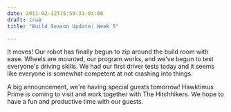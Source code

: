 ```yaml
---
date: 2011-02-12T15:59:31-04:00
draft: true
title: "Build Season Update: Week 5"

---
```


It moves! Our robot has finally begun to zip around the build room with ease.
Wheels are mounted, our program works, and we've begun to test everyone's
driving skills. We had our first driver tests today and it seems like everyone
is somewhat competent at not crashing into things.

A big announcement, we're having special guests tomorrow! Hawktimus Prime is
coming to visit and work together with The Hitchhikers. We hope to have a fun
and productive time with our guests.

